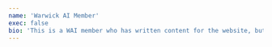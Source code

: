 ```yaml
---
name: 'Warwick AI Member'
exec: false 
bio: 'This is a WAI member who has written content for the website, but is not an exec'
---
```


